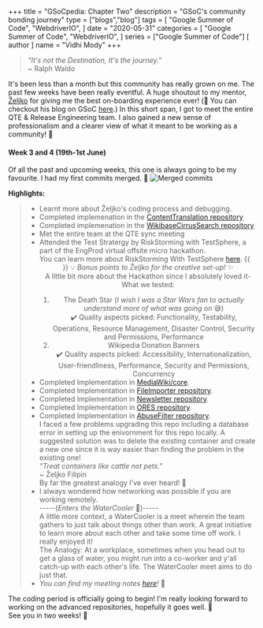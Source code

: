 +++
title = "GSoCpedia: Chapter Two"
description = "GSoC's community bonding journey"
type = ["blogs","blog"]
tags = [
    "Google Summer of Code",
    "WebdriverIO",
]
date = "2020-05-31"
categories = [
    "Google Summer of Code",
    "WebdriverIO",
]
series = ["Google Summer of Code"]
[ author ]
  name = "Vidhi Mody"
+++

> *“It's not the Destination, It's the journey.”* \
> ~ Ralph Waldo

It's been less than a month but this community has really grown on me. The past few weeks have been really eventful. A huge shoutout to my mentor, [Željko](https://filipin.eu) for giving me the best on-boarding experience ever! (:mega: You can checkout his blog on GSoC [here](https://filipin.eu/gsoc-2020).) In this short span, I got to meet the entire QTE & Release Engineering team. I also gained a new sense of professionalism and a clearer view of what it meant to be working as a community! :purple_heart:

#### Week 3 and 4 (19th-1st June)
Of all the past and upcoming weeks, this one is always going to be my favourite. I had my first commits merged. :tada:
![Merged commits](/img/merged.png)

**Highlights:**
> - Learnt more about Željko's coding process and debugging.
> - Completed implemenation in the [ContentTranslation repository](https://phabricator.wikimedia.org/T252521)
> - Completed implemenation in the [WikibaseCirrusSearch repository](https://phabricator.wikimedia.org/T252885)
> - Met the entire team at the QTE sync meeting
> - Attended the Test Stratergy by RiskStorming with TestSphere, a part of the EngProd virtual offsite micro hackathon. \
You can learn more about RiskStorming With TestSphere [here](https://www.ministryoftesting.com/dojo/lessons/riskstorming-in-agile-teams-with-testsphere). 
> {{<center src="/img/mediawiki_hackathon.png" alt="Daily Meeting">}}
> :bulb: *Bonus points to Željko for the creative set-up!* :sparkles: \
A little bit more about the Hackathon since I absolutely loved it- \
What we tested:
>   1. The Death Star (*I wish I was a Star Wars fan to actually understand more of what was going on* :sweat_smile:) \
:heavy_check_mark: Quality aspects picked: Functionality, Testability, Operations, Resource Management, Disaster Control, Security and Permissions, Performance
>   2. Wikipedia Donation Banners \
:heavy_check_mark: Quality aspects picked: Accessibility, Internationalization, User-friendliness, Performance, Security and Permissions, Concurrency
> - Completed Implementation in [MediaWiki/core](https://phabricator.wikimedia.org/T253306).
> - Completed Implementation in [FileImporter repository](https://phabricator.wikimedia.org/T253256).
> - Completed Implementation in [Newsletter repository](https://phabricator.wikimedia.org/T253260).
> - Completed Implementation in [ORES repository](https://phabricator.wikimedia.org/T253261).
> - Completed Implementation in [AbuseFilter repository](https://phabricator.wikimedia.org/T253167). \
I faced a few problems upgrading this repo including a database error in setting up the enivornment for this repo locally. A suggested solution was to delete the existing container and create a new one since it is way easier than finding the problem in the existing one! \
*"Treat containers like cattle not pets."* \
~ Željko Filipin \
By far the greatest analogy I've ever heard! :grimacing:
> - I always wondered how networking was possible if you are working remotely. \
-----(*Enters the WaterCooler* :potable_water:)----- \
> A little more context, a WaterCooler is a meet wherein the team gathers to just talk about things other than work. A great initiative to learn more about each other and take some time off work. I really enjoyed it! \
The Analogy: At a workplace, sometimes when you head out to get a glass of water, you might run into a co-worker and y'all catch-up with each other's life. The WaterCooler meet aims to do just that. 
> - *You can find my meeting notes [here](https://etherpad.wikimedia.org/p/T247833)!* :page_with_curl:

The coding period is officially going to begin! I'm really looking forward to working on the advanced repositories, hopefully it goes well. :information_desk_person: \
See you in two weeks! :beers: